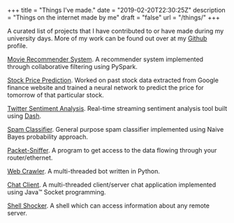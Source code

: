 +++
title = "Things I’ve made."
date = "2019-02-20T22:30:25Z"
description = "Things on the internet made by me"
draft = "false"
url = "/things/"
+++

A curated list of projects that I have contributed to or have made during my university days. More of my work can be found out over at my [Github](https://github.com/XOR97) profile.


[Movie Recommender System](https://github.com/azkh93/Movie-Recommender-System). A recommender system implemented through collaborative filtering using PySpark.

[Stock Price Prediction](https://github.com/azkh93/Stock-Price-Prediction). Worked on past stock data extracted from Google finance website and trained a neural network to predict the price for tomorrow of that particular stock.

[Twitter Sentiment Analysis](https://github.com/azkh93/Twitter-Sentiment-Analysis). Real-time streaming sentiment analysis tool built using [Dash](https://plot.ly/products/dash/).

[Spam Classifier](https://github.com/azkh93/Spam-Ham-Classifier). General purpose spam classifier implemented using Naive Bayes probability approach.

[Packet-Sniffer](https://github.com/azkh93/Packet-Sniffer). A program to get access to the data flowing through your router/ethernet.

[Web Crawler](https://github.com/azkh93/Web-Crawler). A multi-threaded bot written in Python.

[Chat Client](https://github.com/azkh93/Chat-Client). A multi-threaded client/server chat application implemented using Java™ Socket programming.

[Shell Shocker](https://github.com/azkh93/Shell-Shocker). A shell which can access information about any remote server.
